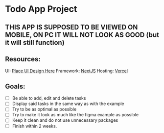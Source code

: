 # Todo App Project
## THIS APP IS SUPPOSED TO BE VIEWED ON MOBILE, ON PC IT WILL NOT LOOK AS GOOD (but it will still function)

## Resources:
UI: [Place UI Design Here](https://github.com/Ronansky20/todoapp)
Framework: [NextJS](https://nextjs.org)
Hosting: [Vercel](https://vercel.com/)

## Goals:
- [ ] Be able to add, edit and delete tasks
- [ ] Display said tasks in the same way as with the example
- [ ] Try to be as optimal as possible
- [ ] Try to make it look as much like the figma example as possible
- [ ] Keep it clean and do not use unnecessary packages
- [ ] Finish within 2 weeks.
